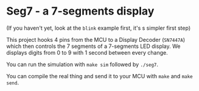# Seg7 - a 7-segments display

(If you haven't yet, look at the `blink` example first, it's s simpler first step)

This project hooks 4 pins from the MCU to a Display Decoder (`SN7447A`) which
then controls the 7 segments of a 7-segments LED display. We displays digits
from 0 to 9 with 1 second between every change.

You can run the simulation with `make sim` followed by `./seg7`.

You can compile the real thing and send it to your MCU with `make` and `make
send`.
